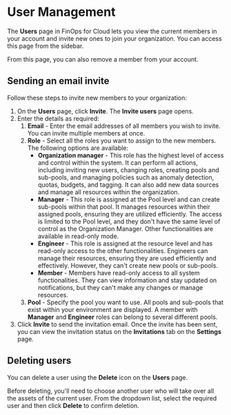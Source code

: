 # User Management

The **Users** page in FinOps for Cloud lets you view the current members in your account and invite new ones to join your organization. You can access this page from the sidebar. &#x20;

From this page, you can also remove a member from your account.

## Sending an email invite

Follow these steps to invite new members to your organization:&#x20;

1. On the **Users** page, click **Invite**. The **Invite users** page opens.
2. Enter the details as required:
   1. **Email** - Enter the email addresses of all members you wish to invite. You can invite multiple members at once.
   2. **Role** - Select all the roles you want to assign to the new members. The following options are available:
      * **Organization manager** - This role has the highest level of access and control within the system. It can perform all actions, including inviting new users, changing roles, creating pools and sub-pools, and managing policies such as anomaly detection, quotas, budgets, and tagging. It can also add new data sources and manage all resources within the organization.
      * **Manager** - This role is assigned at the Pool level and can create sub-pools within that pool. It manages resources within their assigned pools, ensuring they are utilized efficiently. The access is limited to the Pool level, and they don't have the same level of control as the Organization Manager. Other functionalities are available in read-only mode.
      * **Engineer** - This role is assigned at the resource level and has read-only access to the other functionalities. Engineers can manage their resources, ensuring they are used efficiently and effectively. However, they can't create new pools or sub-pools.
      * **Member** - Members have read-only access to all system functionalities. They can view information and stay updated on notifications, but they can't make any changes or manage resources.
   3. **Pool** - Specify the pool you want to use. All pools and sub-pools that exist within your environment are displayed. A member with **Manager** and **Engineer** roles can belong to several different pools.
3. Click **Invite** to send the invitation email. Once the invite has been sent, you can view the invitation status on the **Invitations** tab on the **Settings** page.&#x20;

## Deleting users

You can delete a user using the **Delete** icon on the **Users** page.&#x20;

Before deleting, you'll need to choose another user who will take over all the assets of the current user. From the dropdown list, select the required user and then click **Delete** to confirm deletion.&#x20;
